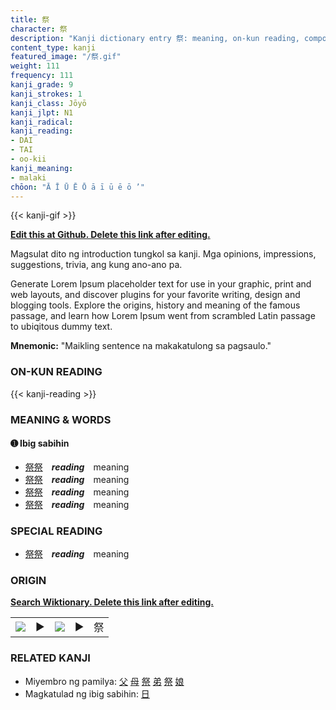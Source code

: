 ```yaml
---
title: 祭
character: 祭
description: "Kanji dictionary entry 祭: meaning, on-kun reading, compounds, origin, related kanji"
content_type: kanji
featured_image: "/祭.gif"
weight: 111
frequency: 111
kanji_grade: 9
kanji_strokes: 1
kanji_class: Jōyō
kanji_jlpt: N1
kanji_radical: 
kanji_reading: 
- DAI
- TAI
- oo-kii
kanji_meaning:
- malaki
chōon: "Ā Ī Ū Ē Ō ā ī ū ē ō ’"
---
```

[//]: # (Don't edit the line below. Kanji animated GIF code is automatically generated.)
{{< kanji-gif >}}

[//]: # (Edit below this line.)

**[Edit this at Github. Delete this link after editing.](https://github.com/tim0g/tim/tree/main/content/kanji/祭/index.md)**

Magsulat dito ng introduction tungkol sa kanji. Mga opinions, impressions, suggestions, trivia, ang kung ano-ano pa.

Generate Lorem Ipsum placeholder text for use in your graphic, print and web layouts, and discover plugins for your favorite writing, design and blogging tools. Explore the origins, history and meaning of the famous passage, and learn how Lorem Ipsum went from scrambled Latin passage to ubiqitous dummy text.
 
**Mnemonic:** "Maikling sentence na makakatulong sa pagsaulo."

### ON-KUN READING

[//]: # (Don't edit the line below. ON-KUN READING code is automatically generated.)
{{< kanji-reading >}}

### MEANING & WORDS

#### ➊ **Ibig sabihin**
  - [祭](../祭)[祭](../祭)　***reading***　meaning
  - [祭](../祭)[祭](../祭)　***reading***　meaning
  - [祭](../祭)[祭](../祭)　***reading***　meaning
  - [祭](../祭)[祭](../祭)　***reading***　meaning

### SPECIAL READING
  - [祭](../祭)[祭](../祭)　***reading***　meaning

### ORIGIN

**[Search Wiktionary. Delete this link after editing.](https://wiktionary.org/wiki/祭)**
<table class="kanji-table"><tr><td>
<img src="60px-祭-bronze.svg.png">
</td><td>▶</td><td>
<img src="60px-祭-oracle.svg.png">
</td><td>▶</td>
<td class="kanji-origin">祭</td>
</tr></table>

### RELATED KANJI
- Miyembro ng pamilya: [父](../父) [母](../母) [祭](../祭) [弟](../弟) [祭](../祭) [娘](../娘)
- Magkatulad ng ibig sabihin: [日](../日)
